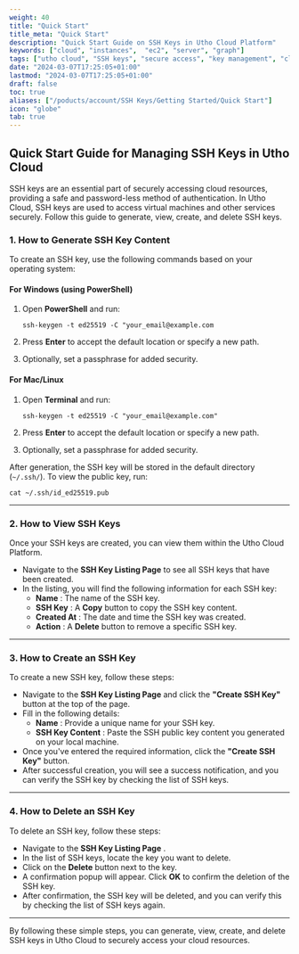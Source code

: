 ```yaml
---
weight: 40
title: "Quick Start"
title_meta: "Quick Start"
description: "Quick Start Guide on SSH Keys in Utho Cloud Platform"
keywords: ["cloud", "instances",  "ec2", "server", "graph"]
tags: ["utho cloud", "SSH keys", "secure access", "key management", "cloud authentication"]
date: "2024-03-07T17:25:05+01:00"
lastmod: "2024-03-07T17:25:05+01:00"
draft: false
toc: true
aliases: ["/poducts/account/SSH Keys/Getting Started/Quick Start"]
icon: "globe"
tab: true
---
```



## **Quick Start Guide for Managing SSH Keys in Utho Cloud**

SSH keys are an essential part of securely accessing cloud resources, providing a safe and password-less method of authentication. In Utho Cloud, SSH keys are used to access virtual machines and other services securely. Follow this guide to generate, view, create, and delete SSH keys.

### **1. How to Generate SSH Key Content**

To create an SSH key, use the following commands based on your operating system:

#### **For Windows (using PowerShell)**

1. Open **PowerShell** and run:

   `ssh-keygen -t ed25519 -C "your_email@example.com`
2. Press **Enter** to accept the default location or specify a new path.
3. Optionally, set a passphrase for added security.

#### **For Mac/Linux**

1. Open **Terminal** and run:

   `ssh-keygen -t ed25519 -C "your_email@example.com"`
2. Press **Enter** to accept the default location or specify a new path.
3. Optionally, set a passphrase for added security.

After generation, the SSH key will be stored in the default directory (`~/.ssh/`). To view the public key, run:

`cat ~/.ssh/id_ed25519.pub`

---

### **2. How to View SSH Keys**

Once your SSH keys are created, you can view them within the Utho Cloud Platform.

* Navigate to the **SSH Key Listing Page** to see all SSH keys that have been created.
* In the listing, you will find the following information for each SSH key:
  * **Name** : The name of the SSH key.
  * **SSH Key** : A **Copy** button to copy the SSH key content.
  * **Created At** : The date and time the SSH key was created.
  * **Action** : A **Delete** button to remove a specific SSH key.

---

### **3. How to Create an SSH Key**

To create a new SSH key, follow these steps:

* Navigate to the **SSH Key Listing Page** and click the **"Create SSH Key"** button at the top of the page.
* Fill in the following details:
  * **Name** : Provide a unique name for your SSH key.
  * **SSH Key Content** : Paste the SSH public key content you generated on your local machine.
* Once you've entered the required information, click the **"Create SSH Key"** button.
* After successful creation, you will see a success notification, and you can verify the SSH key by checking the list of SSH keys.

---

### **4. How to Delete an SSH Key**

To delete an SSH key, follow these steps:

* Navigate to the  **SSH Key Listing Page** .
* In the list of SSH keys, locate the key you want to delete.
* Click on the **Delete** button next to the key.
* A confirmation popup will appear. Click **OK** to confirm the deletion of the SSH key.
* After confirmation, the SSH key will be deleted, and you can verify this by checking the list of SSH keys again.

---

By following these simple steps, you can generate, view, create, and delete SSH keys in Utho Cloud to securely access your cloud resources.

